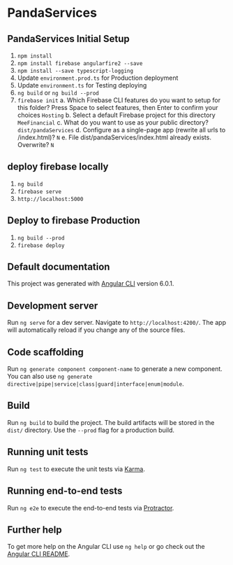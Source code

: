 # PandaServices

## PandaServices Initial Setup
1. `npm install`
2. `npm install firebase angularfire2 --save`
3. `npm install --save typescript-logging`
4. Update `environment.prod.ts` for Production deployment
5. Update `environment.ts` for Testing deploying
6. `ng build` or `ng build --prod`
7. `firebase init`
    a. Which Firebase CLI features do you want to setup for this folder? Press Space to select features, then Enter to confirm your choices
        `Hosting`
    b. Select a default Firebase project for this directory
        `MeeFinancial`
    c. What do you want to use as your public directory?
        `dist/pandaServices`
    d. Configure as a single-page app (rewrite all urls to /index.html)?
        `N`
    e. File dist/pandaServices/index.html already exists. Overwrite?
        `N`

## deploy firebase locally
1. `ng build`
2. `firebase serve`
3. `http://localhost:5000`

## Deploy to firebase Production
1. `ng build --prod`
2. `firebase deploy`


## Default documentation

This project was generated with [Angular CLI](https://github.com/angular/angular-cli) version 6.0.1.

## Development server

Run `ng serve` for a dev server. Navigate to `http://localhost:4200/`. The app will automatically reload if you change any of the source files.

## Code scaffolding

Run `ng generate component component-name` to generate a new component. You can also use `ng generate directive|pipe|service|class|guard|interface|enum|module`.

## Build

Run `ng build` to build the project. The build artifacts will be stored in the `dist/` directory. Use the `--prod` flag for a production build.

## Running unit tests

Run `ng test` to execute the unit tests via [Karma](https://karma-runner.github.io).

## Running end-to-end tests

Run `ng e2e` to execute the end-to-end tests via [Protractor](http://www.protractortest.org/).

## Further help

To get more help on the Angular CLI use `ng help` or go check out the [Angular CLI README](https://github.com/angular/angular-cli/blob/master/README.md).